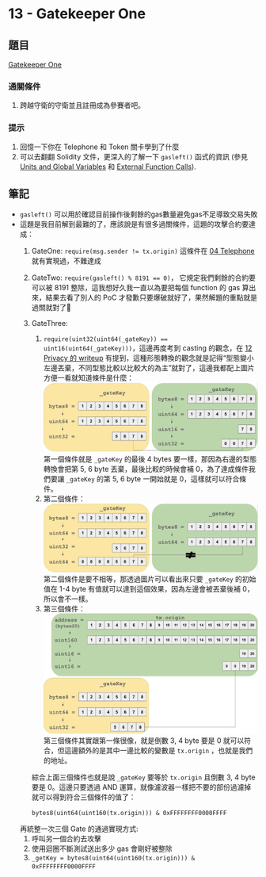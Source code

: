 # 13 - Gatekeeper One

## 題目
[Gatekeeper One](https://ethernaut.openzeppelin.com/level/0xb5858B8EDE0030e46C0Ac1aaAedea8Fb71EF423C)

### 通關條件
1. 跨越守衛的守衛並且註冊成為參賽者吧。

### 提示
1. 回憶一下你在 Telephone 和 Token 關卡學到了什麼
2. 可以去翻翻 Solidity 文件，更深入的了解一下 `gasleft()` 函式的資訊 (參見 [Units and Global Variables](https://docs.soliditylang.org/en/v0.8.3/units-and-global-variables.html) 和 [External Function Calls](https://docs.soliditylang.org/en/v0.8.3/control-structures.html#external-function-calls)).

## 筆記
- `gasleft()` 可以用於確認目前操作後剩餘的gas數量避免gas不足導致交易失敗
- 這題是我目前解到最難的了，應該說是有很多過關條件，這題的攻擊合約要達成：
  1. GateOne: `require(msg.sender != tx.origin)` 這條件在 [04 Telephone](./04_Telephone.md) 就有實現過，不難達成
  2. GateTwo: `require(gasleft() % 8191 == 0)`， 它規定我們剩餘的合約要可以被 8191 整除，這我想好久我一直以為要把每個 function 的 gas 算出來，結果去看了別人的 PoC 才發歉只要爆破就好了，果然解題的重點就是過關就對了🤣
  3. GateThree:
      1. `require(uint32(uint64(_gateKey)) == uint16(uint64(_gateKey)))`，這邊再度考到 casting 的觀念，在 [12 Privacy 的 writeup](./12_Privacy.md) 有提到，這種形態轉換的觀念就是記得“型態變小左邊丟棄，不同型態比較以比較大的為主”就對了，這邊我都配上圖片方便一看就知道條件是什麼：
      ![](./img/13/GateThree1.png)
      第一個條件就是 `_gateKey` 的最後 4 bytes 要一樣，那因為右邊的型態轉換會把第 5, 6 byte 丟棄，最後比較的時候會補 0，為了達成條件我們要讓 `_gateKey` 的第 5, 6 byte 一開始就是 0，這樣就可以符合條件。
      2. 第二個條件：
      ![](./img/13/GateThree2.png)
      第二個條件是要不相等，那透過圖片可以看出來只要 `_gateKey` 的初始值在 1-4 byte 有值就可以達到這個效果，因為左邊會被丟棄後補 0，所以會不一樣。
      3. 第三個條件：
      ![](./img/13/GateThree3.png)
      第三個條件其實跟第一條很像，就是倒數 3, 4 byte 要是 0 就可以符合，但這邊額外的是其中一邊比較的變數是 `tx.origin` ，也就是我們的地址。
      
      綜合上面三個條件也就是說 `_gateKey` 要等於 `tx.origin` 且倒數 3, 4 byte 要是 0。這邊只要透過 AND 運算，就像濾波器一樣把不要的部份過濾掉就可以得到符合三個條件的值了：
      ``` solidity
      bytes8(uint64(uint160(tx.origin))) & 0xFFFFFFFF0000FFFF
      ```
  再統整一次三個 Gate 的通過實現方式:
  1. 呼叫另一個合約去攻擊
  2. 使用迴圈不斷測試送出多少 gas 會剛好被整除
  3. `_getKey = bytes8(uint64(uint160(tx.origin))) & 0xFFFFFFFF0000FFFF`
